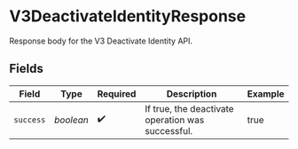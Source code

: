 # V3DeactivateIdentityResponse

Response body for the V3 Deactivate Identity API.


## Fields

| Field                                             | Type                                              | Required                                          | Description                                       | Example                                           |
| ------------------------------------------------- | ------------------------------------------------- | ------------------------------------------------- | ------------------------------------------------- | ------------------------------------------------- |
| `success`                                         | *boolean*                                         | :heavy_check_mark:                                | If true, the deactivate operation was successful. | true                                              |